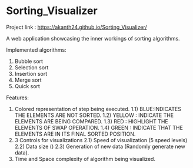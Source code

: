 # Sorting_Visualizer

Project link : https://akanth24.github.io/Sorting_Visualizer/

A web application showcasing the inner workings of sorting algorithms.

Implemented algorithms:
1) Bubble sort
2) Selection sort
3) Insertion sort
4) Merge sort
5) Quick sort

Features:
1) Colored representation of step being executed.
  1.1) BLUE:INDICATES THE ELEMENTS ARE NOT SORTED.
  1.2) YELLOW : INDICATE THE ELEMENTS ARE BEING COMPARED.
  1.3) RED : HIGHLIGHT THE ELEMENTS OF SWAP OPERATION.
  1.4) GREEN : INDICATE THAT THE ELEMENTS ARE IN ITS FINAL SORTED POSITION.
2) 3 Controls for visualizations
  2.1) Speed of visualization (5 speed levels)
  2.2) Data size ()
  2.3) Generation of new data (Randomly generate new data).
4) Time and Space complexity of algorithm being visualized.

